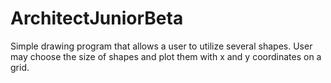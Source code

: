 # ArchitectJuniorBeta
Simple drawing program that allows a user to utilize several shapes. User may choose the size of shapes and plot them with x and y coordinates on a grid.
